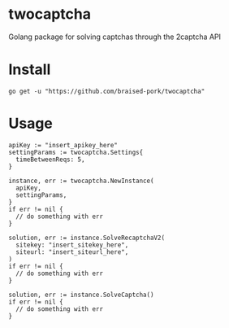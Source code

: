 # twocaptcha
Golang package for solving captchas through the 2captcha API

# Install
```
go get -u "https://github.com/braised-pork/twocaptcha"
```

# Usage
```
apiKey := "insert_apikey_here"
settingParams := twocaptcha.Settings{
  timeBetweenReqs: 5,
}

instance, err := twocaptcha.NewInstance(
  apiKey,
  settingParams,
}
if err != nil {
  // do something with err
}

solution, err := instance.SolveRecaptchaV2(
  sitekey: "insert_sitekey_here",
  siteurl: "insert_siteurl_here",
)
if err != nil {
  // do something with err
}

solution, err := instance.SolveCaptcha()
if err != nil {
  // do something with err
}
```

